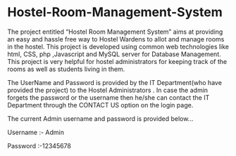 # Hostel-Room-Management-System
The project entitled “Hostel Room Management System” aims at providing an easy and hassle free way to Hostel Wardens to allot and manage rooms in the hostel. This project is developed using common web technologies like html, CSS, php ,Javascript and MySQL server for Database Management. This project is very helpful for hostel administrators for keeping track of the rooms as well as students living in them.

The UserName and Password is provided by the IT Department(who have provided the project) to the Hostel Administrators . In case the admin forgets the password or the username then he/she can contact the IT Department through the CONTACT US option on the login page.

The current Admin username and password is provided below...

Username :- Admin

Password :-12345678
